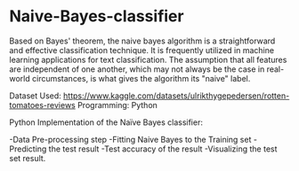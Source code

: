 # Naive-Bayes-classifier

Based on Bayes' theorem, the naive bayes algorithm is a straightforward and effective classification technique. It is frequently utilized in machine learning applications for text classification. The assumption that all features are independent of one another, which may not always be the case in real-world circumstances, is what gives the algorithm its "naive" label. 

Dataset Used: https://www.kaggle.com/datasets/ulrikthygepedersen/rotten-tomatoes-reviews 
Programming: Python 

Python Implementation of the Naïve Bayes classifier:

-Data Pre-processing step
-Fitting Naive Bayes to the Training set
-Predicting the test result
-Test accuracy of the result
-Visualizing the test set result.
